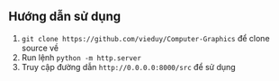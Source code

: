 ## Hướng dẫn sử dụng
1. `git clone https://github.com/vieduy/Computer-Graphics` để clone source về
2. Run lệnh `python -m http.server`
3. Truy cập đường dẫn `http://0.0.0.0:8000/src` để sử dụng
